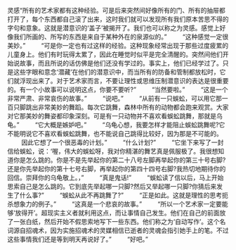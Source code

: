 灵感“所有的艺术家都有这种经验。可是后来突然间好像所有的门、所有的抽屉都打开了，每个东西都自己滚了出来，这时我们就可以发现所有我们原本苦思不得的字句和意象。这就是潜意识的‘盖子’被揭开了。我们也可以称之为灵感。感觉上好像我们所画的、所写的东西是来自于某种外在的泉源似的。” 
　　 “这种感觉一定很美妙。” 
　　 “可是你一定也有过这样的经验。这种现象经常出现于那些过度疲累的儿童身上。他们有时玩得太累了，因此在睡觉时似平是完全清醒的。突然间他们开始说故事，而且所说的话仿佛是他们还没有学过的。事实上，他们已经学过了。只是这些字眼和意念‘潜藏’在他们的潜意识中，而当所有的防备和管制都放松时，它们就浮现出来了。对于艺术家而言，不要让理性或思维压制潜意识的表达是很重要的。有一个小故事可以说明这点，你要不要听?” 
　　 “当然要啦。” 
　　 “这是一个非常严肃、非常哀伤的故事。” 
　　 “说吧。” 
　　 “从前有一只蜈蚣，可以用它那一百只脚跳出非常美妙的舞蹈。每次它跳舞，森林中所有的动物都会跑来观赏。大家对它那美妙的舞姿都印象深刻。可是有一只动物并不喜欢看蜈蚣跳舞，那就是乌龟。” 
　　 “它大概是嫉妒吧。” 
　　 “乌龟心想，我要怎样才能阻止蜈蚣跳舞呢?它不能明说它不喜欢看蜈蚣跳舞，也不能说自己跳得比较好，因为那是不可能的。 
　　 因此它想了一个很恶毒的计划。” 
　　 “什么计划?” 
　　 “它坐下来写了一封信给蜈蚣，说：‘喔，伟大的蜈蚣呀，我对你精湛的舞艺真是佩服极了。我很想知道你是怎么跳的。你是不是先举起你的第二十八号左脚再举起你的第三十号右脚?还是你先举起你的第十七号右脚，再举起你的第四十四号右脚?我热切地期待你的回信。崇拜你的乌龟敬上。，” 
　　 “真是鬼话!” 
　　 “蜈蚣读了信以后，马上开始思索自己是怎么跳的。它到底先举起哪一只脚?然后又举起哪一只脚?你猜后来发生了什么事?” 
　　 “蜈蚣从此不再跳舞了?” 
　　 “正是如此。这就是理性的思考扼杀想象力的例子。” 
　　 “这真是一个悲哀的故事。” 
　　 “所以一个艺术家一定要能够‘放得开’。超现实主义者就利用这点，而让事情自己发生。他们在自己的前面放了一张白纸，然后开始不假思索地写下一些东西。他们称之为‘自动写作’。这个名词源自招魂术，因为实施招魂术的灵媒相信已逝者的灵魂会指引她手上的笔。不过这些事情我们还是等到明天再说好了。” 
　　 “好吧。” 